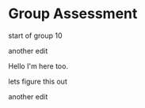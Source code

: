 # Group Assessment

start of group 10

another edit

Hello I'm here too. 

lets figure this out

another edit
